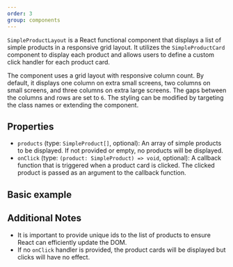 ```yaml
---
order: 3
group: components
---
```


`SimpleProductLayout` is a React functional component that displays a list of simple products in a responsive grid layout. It utilizes the `SimpleProductCard` component to display each product and allows users to define a custom click handler for each product card.

The component uses a grid layout with responsive column count. By default, it displays one column on extra small screens, two columns on small screens, and three columns on extra large screens. The gaps between the columns and rows are set to `6`. The styling can be modified by targeting the class names or extending the component.

## Properties

- `products` (type: `SimpleProduct[]`, optional): An array of simple products to be displayed. If not provided or empty, no products will be displayed.
- `onClick` (type: `(product: SimpleProduct) => void`, optional): A callback function that is triggered when a product card is clicked. The clicked product is passed as an argument to the callback function.

## Basic example

<code src="./simple-product-layout-basic-example.tsx"></code>

## Additional Notes

- It is important to provide unique ids to the list of products to ensure React can efficiently update the DOM.
- If no `onClick` handler is provided, the product cards will be displayed but clicks will have no effect.